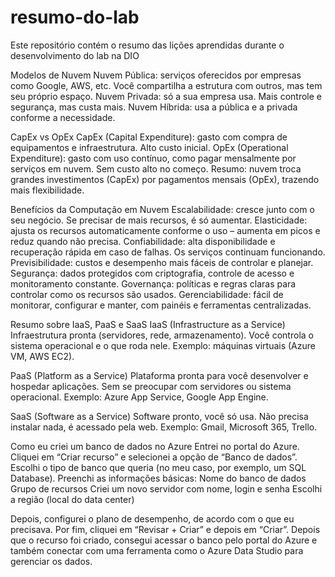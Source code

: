 # resumo-do-lab
Este repositório contém o resumo das lições aprendidas durante o desenvolvimento do lab na DIO


Modelos de Nuvem
Nuvem Pública: serviços oferecidos por empresas como Google, AWS, etc. Você compartilha a estrutura com outros, mas tem seu próprio espaço.
Nuvem Privada: só a sua empresa usa. Mais controle e segurança, mas custa mais.
Nuvem Híbrida: usa a pública e a privada conforme a necessidade.

CapEx vs OpEx
CapEx (Capital Expenditure): gasto com compra de equipamentos e infraestrutura. Alto custo inicial.
OpEx (Operational Expenditure): gasto com uso contínuo, como pagar mensalmente por serviços em nuvem. Sem custo alto no começo.
Resumo: nuvem troca grandes investimentos (CapEx) por pagamentos mensais (OpEx), trazendo mais flexibilidade.


Benefícios da Computação em Nuvem
Escalabilidade: cresce junto com o seu negócio. Se precisar de mais recursos, é só aumentar.
Elasticidade: ajusta os recursos automaticamente conforme o uso – aumenta em picos e reduz quando não precisa.
Confiabilidade: alta disponibilidade e recuperação rápida em caso de falhas. Os serviços continuam funcionando.
Previsibilidade: custos e desempenho mais fáceis de controlar e planejar.
Segurança: dados protegidos com criptografia, controle de acesso e monitoramento constante.
Governança: políticas e regras claras para controlar como os recursos são usados.
Gerenciabilidade: fácil de monitorar, configurar e manter, com painéis e ferramentas centralizadas.

Resumo sobre IaaS, PaaS e SaaS
IaaS (Infrastructure as a Service)
Infraestrutura pronta (servidores, rede, armazenamento).
Você controla o sistema operacional e o que roda nele.
Exemplo: máquinas virtuais (Azure VM, AWS EC2).

PaaS (Platform as a Service)
Plataforma pronta para você desenvolver e hospedar aplicações.
Sem se preocupar com servidores ou sistema operacional.
Exemplo: Azure App Service, Google App Engine.

SaaS (Software as a Service)
Software pronto, você só usa.
Não precisa instalar nada, é acessado pela web.
Exemplo: Gmail, Microsoft 365, Trello.



Como eu criei um banco de dados no Azure
Entrei no portal do Azure.
Cliquei em “Criar recurso” e selecionei a opção de “Banco de dados”.
Escolhi o tipo de banco que queria (no meu caso, por exemplo, um SQL Database).
Preenchi as informações básicas:
Nome do banco de dados
Grupo de recursos
Criei um novo servidor com nome, login e senha
Escolhi a região (local do data center)

Depois, configurei o plano de desempenho, de acordo com o que eu precisava.
Por fim, cliquei em “Revisar + Criar” e depois em “Criar”.
Depois que o recurso foi criado, consegui acessar o banco pelo portal do Azure e também conectar com uma ferramenta como o Azure Data Studio para gerenciar os dados.
